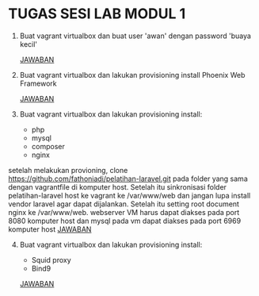 # TUGAS SESI LAB MODUL 1

1. Buat vagrant virtualbox dan buat user 'awan' dengan password 'buaya kecil'
     
     [JAWABAN](https://github.com/rahajengdwi/CLoud2018/blob/master/Vagrant/1.md)
2. Buat vagrant virtualbox dan lakukan provisioning install Phoenix Web Framework

     [JAWABAN](https://github.com/rahajengdwi/CLoud2018/blob/master/Vagrant/2.md)
3. Buat vagrant virtualbox dan lakukan provisioning install:
     - php
     - mysql
     - composer
     - nginx

setelah melakukan provioning, clone https://github.com/fathoniadi/pelatihan-laravel.git pada folder yang sama dengan vagrantfile di komputer host. Setelah itu sinkronisasi folder pelatihan-laravel host ke vagrant ke /var/www/web dan jangan lupa install vendor laravel agar dapat dijalankan. Setelah itu setting root document nginx ke /var/www/web. webserver VM harus dapat diakses pada port 8080 komputer host dan mysql pada vm dapat diakses pada port 6969 komputer host
               [JAWABAN](https://github.com/rahajengdwi/CLoud2018/blob/master/Vagrant/3.md)
          
4. Buat vagrant virtualbox dan lakukan provisioning install:
      - Squid proxy
      - Bind9
 
      [JAWABAN](https://github.com/rahajengdwi/CLoud2018/blob/master/Vagrant/4.md)
